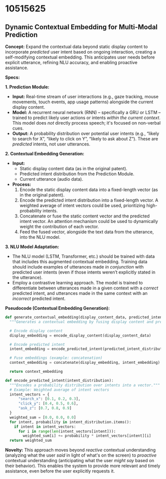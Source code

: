 # 10515625

## Dynamic Contextual Embedding for Multi-Modal Prediction

**Concept:** Expand the contextual data beyond static display content to incorporate *predicted* user intent based on ongoing interaction, creating a self-modifying contextual embedding. This anticipates user needs before explicit utterance, refining NLU accuracy, and enabling proactive assistance.

**Specs:**

**1. Prediction Module:**

*   **Input:** Real-time stream of user interactions (e.g., gaze tracking, mouse movements, touch events, app usage patterns) alongside the current display content.
*   **Model:** A recurrent neural network (RNN) – specifically a GRU or LSTM – trained to predict likely user actions or intents *within the current context*. This model does *not* directly process speech; it's focused on non-verbal cues.
*   **Output:** A probability distribution over potential user intents (e.g., “likely to search for X”, “likely to click on Y”, “likely to ask about Z”). These are *predicted* intents, not user utterances.

**2. Contextual Embedding Generation:**

*   **Input:**
    *   Static display content data (as in the original patent).
    *   Predicted intent distribution from the Prediction Module.
    *   Current utterance (audio data).
*   **Process:**
    1.  Encode the static display content data into a fixed-length vector (as in the original patent).
    2.  Encode the predicted intent distribution into a fixed-length vector.  A weighted average of intent vectors could be used, prioritizing high-probability intents.
    3.  Concatenate or fuse the static content vector and the predicted intent vector.  An attention mechanism could be used to dynamically weight the contribution of each vector.
    4.  Feed the fused vector, alongside the text data from the utterance, into the NLU model.

**3. NLU Model Adaptation:**

*   The NLU model (LSTM, Transformer, etc.) should be trained with data that includes this augmented contextual embedding.  Training data should include examples of utterances made *in conjunction* with predicted user intents (even if those intents weren’t explicitly stated in the utterance).
*   Employ a contrastive learning approach. The model is trained to differentiate between utterances made in a given context with a *correct* predicted intent, and utterances made in the same context with an *incorrect* predicted intent.

**Pseudocode (Contextual Embedding Generation):**

```python
def generate_contextual_embedding(display_content_data, predicted_intent_distribution):
  """Generates a contextual embedding by fusing display content and predicted intent."""

  # Encode display content
  display_embedding = encode_display_content(display_content_data)

  # Encode predicted intent
  intent_embedding = encode_predicted_intent(predicted_intent_distribution)

  # Fuse embeddings (example: concatenation)
  context_embedding = concatenate(display_embedding, intent_embedding)

  return context_embedding

def encode_predicted_intent(intent_distribution):
  """Encodes a probability distribution over intents into a vector."""
  # Example: Weighted average of intent vectors
  intent_vectors = {
      "search_x": [0.1, 0.2, 0.3],
      "click_y": [0.4, 0.5, 0.6],
      "ask_z": [0.7, 0.8, 0.9]
  }
  weighted_sum = [0.0, 0.0, 0.0]
  for intent, probability in intent_distribution.items():
    if intent in intent_vectors:
      for i in range(len(intent_vectors[intent])):
        weighted_sum[i] += probability * intent_vectors[intent][i]
  return weighted_sum
```

**Novelty:** This approach moves beyond *reactive* contextual understanding (analyzing what the user *said* in light of what's on the screen) to *proactive* contextual understanding (anticipating what the user *might say* based on their behavior). This enables the system to provide more relevant and timely assistance, even before the user explicitly requests it.
